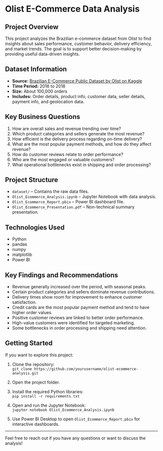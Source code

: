 # Olist E-Commerce Data Analysis

## Project Overview

This project analyzes the Brazilian e-commerce dataset from Olist to find insights about sales performance, customer behavior, delivery efficiency, and market trends. The goal is to support better decision-making by providing useful data-driven insights.

## Dataset Information

- **Source:** [Brazilian E-Commerce Public Dataset by Olist on Kaggle](https://www.kaggle.com/datasets/olistbr/brazilian-ecommerce)
- **Time Period:** 2016 to 2018
- **Size:** About 100,000 orders
- **Includes:** Order details, product info, customer data, seller details, payment info, and geolocation data.

## Key Business Questions

1. How are overall sales and revenue trending over time?  
2. Which product categories and sellers generate the most revenue?  
3. How efficient is the delivery process regarding on-time delivery?  
4. What are the most popular payment methods, and how do they affect revenue?  
5. How do customer reviews relate to order performance?  
6. Who are the most engaged or valuable customers?  
7. What operational bottlenecks exist in shipping and order processing?

## Project Structure

- `dataset/` – Contains the raw data files.  
- `Olist_Ecommerce_Analysis.ipynb` – Jupyter Notebook with data analysis.  
- `Olist_Ecommerce_Report.pbix` – Power BI dashboard file.  
- `Olist_Ecommerce_Presentation.pdf` – Non-technical summary presentation.

## Technologies Used

- Python  
- pandas  
- numpy  
- matplotlib  
- Power BI

## Key Findings and Recommendations

- Revenue generally increased over the period, with seasonal peaks.  
- Certain product categories and sellers dominate revenue contributions.  
- Delivery times show room for improvement to enhance customer satisfaction.  
- Credit cards are the most popular payment method and tend to have higher order values.  
- Positive customer reviews are linked to better order performance.  
- High-value customers were identified for targeted marketing.  
- Some bottlenecks in order processing and shipping need attention.

## Getting Started

If you want to explore this project:

1. Clone the repository:  
   `git clone https://github.com/yourusername/olist-ecommerce-analysis.git`

2. Open the project folder.

3. Install the required Python libraries:  
   `pip install -r requirements.txt`

4. Open and run the Jupyter Notebook:  
   `jupyter notebook Olist_Ecommerce_Analysis.ipynb`

5. Use Power BI Desktop to open `Olist_Ecommerce_Report.pbix` for interactive dashboards.

---

Feel free to reach out if you have any questions or want to discuss the analysis!

